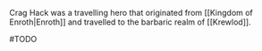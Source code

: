 
Crag Hack was a travelling hero that originated from [[Kingdom of Enroth|Enroth]] and travelled to the barbaric realm of [[Krewlod]].

#TODO